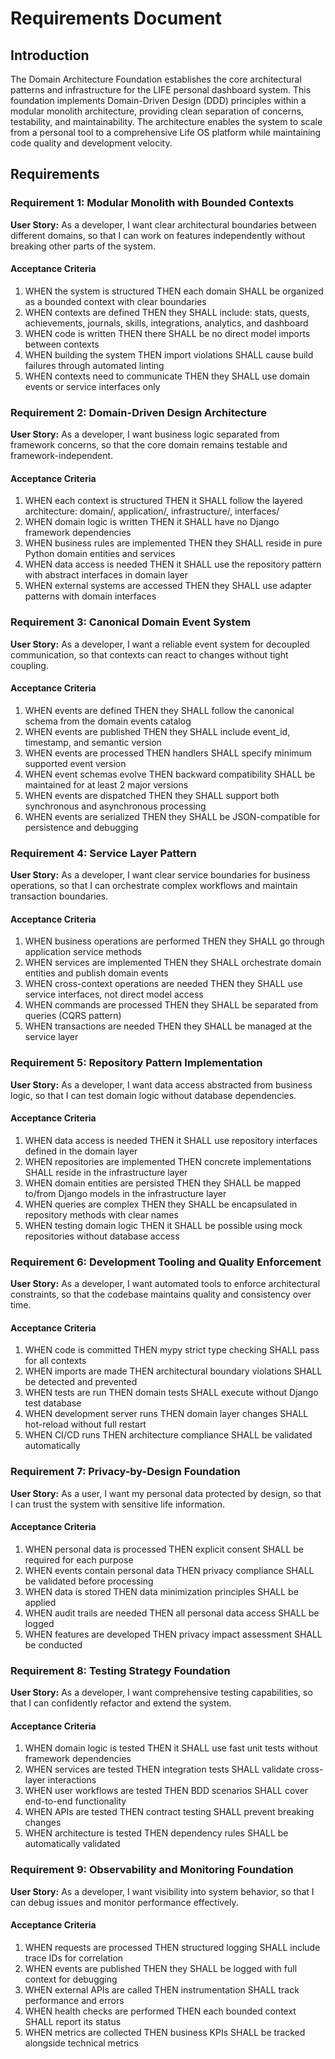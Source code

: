 # Requirements Document

## Introduction

The Domain Architecture Foundation establishes the core architectural patterns and infrastructure for the LIFE personal dashboard system. This foundation implements Domain-Driven Design (DDD) principles within a modular monolith architecture, providing clean separation of concerns, testability, and maintainability. The architecture enables the system to scale from a personal tool to a comprehensive Life OS platform while maintaining code quality and development velocity.

## Requirements

### Requirement 1: Modular Monolith with Bounded Contexts

**User Story:** As a developer, I want clear architectural boundaries between different domains, so that I can work on features independently without breaking other parts of the system.

#### Acceptance Criteria

1. WHEN the system is structured THEN each domain SHALL be organized as a bounded context with clear boundaries
2. WHEN contexts are defined THEN they SHALL include: stats, quests, achievements, journals, skills, integrations, analytics, and dashboard
3. WHEN code is written THEN there SHALL be no direct model imports between contexts
4. WHEN building the system THEN import violations SHALL cause build failures through automated linting
5. WHEN contexts need to communicate THEN they SHALL use domain events or service interfaces only

### Requirement 2: Domain-Driven Design Architecture

**User Story:** As a developer, I want business logic separated from framework concerns, so that the core domain remains testable and framework-independent.

#### Acceptance Criteria

1. WHEN each context is structured THEN it SHALL follow the layered architecture: domain/, application/, infrastructure/, interfaces/
2. WHEN domain logic is written THEN it SHALL have no Django framework dependencies
3. WHEN business rules are implemented THEN they SHALL reside in pure Python domain entities and services
4. WHEN data access is needed THEN it SHALL use the repository pattern with abstract interfaces in domain layer
5. WHEN external systems are accessed THEN they SHALL use adapter patterns with domain interfaces

### Requirement 3: Canonical Domain Event System

**User Story:** As a developer, I want a reliable event system for decoupled communication, so that contexts can react to changes without tight coupling.

#### Acceptance Criteria

1. WHEN events are defined THEN they SHALL follow the canonical schema from the domain events catalog
2. WHEN events are published THEN they SHALL include event_id, timestamp, and semantic version
3. WHEN events are processed THEN handlers SHALL specify minimum supported event version
4. WHEN event schemas evolve THEN backward compatibility SHALL be maintained for at least 2 major versions
5. WHEN events are dispatched THEN they SHALL support both synchronous and asynchronous processing
6. WHEN events are serialized THEN they SHALL be JSON-compatible for persistence and debugging

### Requirement 4: Service Layer Pattern

**User Story:** As a developer, I want clear service boundaries for business operations, so that I can orchestrate complex workflows and maintain transaction boundaries.

#### Acceptance Criteria

1. WHEN business operations are performed THEN they SHALL go through application service methods
2. WHEN services are implemented THEN they SHALL orchestrate domain entities and publish domain events
3. WHEN cross-context operations are needed THEN they SHALL use service interfaces, not direct model access
4. WHEN commands are processed THEN they SHALL be separated from queries (CQRS pattern)
5. WHEN transactions are needed THEN they SHALL be managed at the service layer

### Requirement 5: Repository Pattern Implementation

**User Story:** As a developer, I want data access abstracted from business logic, so that I can test domain logic without database dependencies.

#### Acceptance Criteria

1. WHEN data access is needed THEN it SHALL use repository interfaces defined in the domain layer
2. WHEN repositories are implemented THEN concrete implementations SHALL reside in the infrastructure layer
3. WHEN domain entities are persisted THEN they SHALL be mapped to/from Django models in the infrastructure layer
4. WHEN queries are complex THEN they SHALL be encapsulated in repository methods with clear names
5. WHEN testing domain logic THEN it SHALL be possible using mock repositories without database access

### Requirement 6: Development Tooling and Quality Enforcement

**User Story:** As a developer, I want automated tools to enforce architectural constraints, so that the codebase maintains quality and consistency over time.

#### Acceptance Criteria

1. WHEN code is committed THEN mypy strict type checking SHALL pass for all contexts
2. WHEN imports are made THEN architectural boundary violations SHALL be detected and prevented
3. WHEN tests are run THEN domain tests SHALL execute without Django test database
4. WHEN development server runs THEN domain layer changes SHALL hot-reload without full restart
5. WHEN CI/CD runs THEN architecture compliance SHALL be validated automatically

### Requirement 7: Privacy-by-Design Foundation

**User Story:** As a user, I want my personal data protected by design, so that I can trust the system with sensitive life information.

#### Acceptance Criteria

1. WHEN personal data is processed THEN explicit consent SHALL be required for each purpose
2. WHEN events contain personal data THEN privacy compliance SHALL be validated before processing
3. WHEN data is stored THEN data minimization principles SHALL be applied
4. WHEN audit trails are needed THEN all personal data access SHALL be logged
5. WHEN features are developed THEN privacy impact assessment SHALL be conducted

### Requirement 8: Testing Strategy Foundation

**User Story:** As a developer, I want comprehensive testing capabilities, so that I can confidently refactor and extend the system.

#### Acceptance Criteria

1. WHEN domain logic is tested THEN it SHALL use fast unit tests without framework dependencies
2. WHEN services are tested THEN integration tests SHALL validate cross-layer interactions
3. WHEN user workflows are tested THEN BDD scenarios SHALL cover end-to-end functionality
4. WHEN APIs are tested THEN contract testing SHALL prevent breaking changes
5. WHEN architecture is tested THEN dependency rules SHALL be automatically validated

### Requirement 9: Observability and Monitoring Foundation

**User Story:** As a developer, I want visibility into system behavior, so that I can debug issues and monitor performance effectively.

#### Acceptance Criteria

1. WHEN requests are processed THEN structured logging SHALL include trace IDs for correlation
2. WHEN events are published THEN they SHALL be logged with full context for debugging
3. WHEN external APIs are called THEN instrumentation SHALL track performance and errors
4. WHEN health checks are performed THEN each bounded context SHALL report its status
5. WHEN metrics are collected THEN business KPIs SHALL be tracked alongside technical metrics
